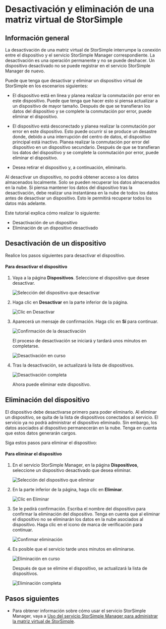 <properties 
   pageTitle="Desactivación y eliminación de una matriz virtual de StorSimple | Microsoft Azure"
   description="Describe cómo desactivar y eliminar en primer lugar el dispositivo de StorSimple para quitarlo del servicio."
   services="storsimple"
   documentationCenter=""
   authors="alkohli"
   manager="carmonm"
   editor="" />
<tags 
   ms.service="storsimple"
   ms.devlang="na"
   ms.topic="article"
   ms.tgt_pltfrm="na"
   ms.workload="na"
   ms.date="02/08/2016"
   ms.author="alkohli" />

# Desactivación y eliminación de una matriz virtual de StorSimple

## Información general

La desactivación de una matriz virtual de StorSimple interrumpe la conexión entre el dispositivo y el servicio StorSimple Manager correspondiente. La desactivación es una operación permanente y no se puede deshacer. Un dispositivo desactivado no se puede registrar en el servicio StorSimple Manager de nuevo.

Puede que tenga que desactivar y eliminar un dispositivo virtual de StorSimple en los escenarios siguientes:


- El dispositivo está en línea y planea realizar la conmutación por error en este dispositivo. Puede que tenga que hacer esto si piensa actualizar a un dispositivo de mayor tamaño. Después de que se transfieran los datos del dispositivo y se complete la conmutación por error, puede eliminar el dispositivo.

- El dispositivo está desconectado y planea realizar la conmutación por error en este dispositivo. Esto puede ocurrir si se produce un desastre donde, debido a una interrupción del centro de datos, el dispositivo principal está inactivo. Planea realizar la conmutación por error del dispositivo en un dispositivo secundario. Después de que se transfieran los datos del dispositivo y se complete la conmutación por error, puede eliminar el dispositivo.

- Desea retirar el dispositivo y, a continuación, eliminarlo.
 

Al desactivar un dispositivo, no podrá obtener acceso a los datos almacenados localmente. Solo se pueden recuperar los datos almacenados en la nube. Si piensa mantener los datos del dispositivo tras la desactivación, debe realizar una instantánea en la nube de todos los datos antes de desactivar un dispositivo. Esto le permitirá recuperar todos los datos más adelante.


Este tutorial explica cómo realizar lo siguiente:

- Desactivación de un dispositivo 
- Eliminación de un dispositivo desactivado


## Desactivación de un dispositivo

Realice los pasos siguientes para desactivar el dispositivo.

#### Para desactivar el dispositivo   

1. Vaya a la página **Dispositivos**. Seleccione el dispositivo que desee desactivar.

	![Selección del dispositivo que desactivar](./media/storsimple-ova-deactivate-and-delete-device/deactivate1m.png)

3. Haga clic en **Desactivar** en la parte inferior de la página.

	![Clic en Desactivar](./media/storsimple-ova-deactivate-and-delete-device/deactivate2m.png)

4. Aparecerá un mensaje de confirmación. Haga clic en **Sí** para continuar.

	![Confirmación de la desactivación](./media/storsimple-ova-deactivate-and-delete-device/deactivate3m.png)

	El proceso de desactivación se iniciará y tardará unos minutos en completarse.

	![Desactivación en curso](./media/storsimple-ova-deactivate-and-delete-device/deactivate4m.png)

3. Tras la desactivación, se actualizará la lista de dispositivos.

	![Desactivación completa](./media/storsimple-ova-deactivate-and-delete-device/deactivate5m.png)

	Ahora puede eliminar este dispositivo.

## Eliminación del dispositivo

El dispositivo debe desactivarse primero para poder eliminarlo. Al eliminar un dispositivo, se quita de la lista de dispositivos conectados al servicio. El servicio ya no podrá administrar el dispositivo eliminado. Sin embargo, los datos asociados al dispositivo permanecerán en la nube. Tenga en cuenta que estos datos generarán cargos.

Siga estos pasos para eliminar el dispositivo:

#### Para eliminar el dispositivo 

 1. En el servicio StorSimple Manager, en la página **Dispositivos**, seleccione un dispositivo desactivado que desea eliminar.

	![Selección del dispositivo que eliminar](./media/storsimple-ova-deactivate-and-delete-device/deactivate5m.png)

 2. En la parte inferior de la página, haga clic en **Eliminar**.
 
	![Clic en Eliminar](./media/storsimple-ova-deactivate-and-delete-device/deactivate6m.png)

 3. Se le pedirá confirmación. Escriba el nombre del dispositivo para confirmar la eliminación del dispositivo. Tenga en cuenta que al eliminar el dispositivo no se eliminarán los datos en la nube asociados al dispositivo. Haga clic en el icono de marca de verificación para continuar.
 
	![Confirmar eliminación](./media/storsimple-ova-deactivate-and-delete-device/deactivate7m.png)

 5. Es posible que el servicio tarde unos minutos en eliminarse.

	![Eliminación en curso](./media/storsimple-ova-deactivate-and-delete-device/deactivate8m.png)

 	Después de que se elimine el dispositivo, se actualizará la lista de dispositivos.

	![Eliminación completa](./media/storsimple-ova-deactivate-and-delete-device/deactivate9m.png)


## Pasos siguientes

- Para obtener información sobre cómo usar el servicio StorSimple Manager, vaya a [Uso del servicio StorSimple Manager para administrar la matriz virtual de StorSimple](storsimple-ova-manager-service-administration.md). 

<!---HONumber=AcomDC_0218_2016-->
